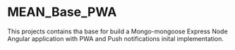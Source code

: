 # MEAN_Base_PWA
This projects contains tha base for build a Mongo-mongoose Express Node Angular application with PWA and Push notifications inital implementation. 
